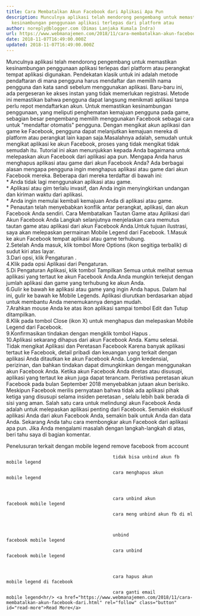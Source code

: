 ```yaml
---
title: Cara Membatalkan Akun Facebook dari Aplikasi Apa Pun
description: Munculnya aplikasi telah mendorong pengembang untuk memastikan
  kesinambungan penggunaan aplikasi terlepas dari platform atau
author: noreply@blogger.com (Dimas Lanjaka Kumala Indra)
url: https://www.webmanajemen.com/2018/11/cara-membatalkan-akun-facebook-dari.html
date: 2018-11-07T16:49:00.000Z
updated: 2018-11-07T16:49:00.000Z
---
```


Munculnya aplikasi telah mendorong pengembang untuk memastikan     kesinambungan penggunaan aplikasi terlepas dari platform atau perangkat     tempat aplikasi digunakan. Pendekatan klasik untuk ini adalah metode     pendaftaran di mana pengguna harus mendaftar dan memilih nama pengguna dan     kata sandi sebelum menggunakan aplikasi. Baru-baru ini, ada pergeseran ke     akses instan yang tidak memerlukan registrasi. Metode ini memastikan bahwa     pengguna dapat langsung menikmati aplikasi tanpa perlu repot mendaftarkan     akun. Untuk memastikan kesinambungan penggunaan, yang meliputi penghematan     kemajuan pengguna pada game, sebagian besar pengembang memilih menggunakan     Facebook sebagai cara untuk "mendaftar otomatis" pengguna. Dengan mengikat     akun aplikasi dan game ke Facebook, pengguna dapat melanjutkan kemajuan     mereka di platform atau perangkat lain kapan saja.Masalahnya adalah,     semudah untuk mengikat aplikasi ke akun Facebook, proses yang tidak     mengikat tidak semudah itu. Tutorial ini akan menunjukkan kepada Anda     bagaimana untuk melepaskan akun Facebook dari aplikasi apa pun. 
    Mengapa Anda harus menghapus aplikasi atau game dari akun Facebook Anda? 
    Ada berbagai alasan mengapa pengguna ingin menghapus aplikasi atau game     dari akun Facebook mereka. Beberapa dari mereka terdaftar di bawah ini:     
    * Anda tidak lagi menggunakan aplikasi atau game.     
    * Aplikasi atau gim terlalu invasif, dan Anda ingin menyingkirkan undangan     dan kiriman waktu dari aplikasi.     
    * Anda ingin memulai kembali kemajuan Anda di aplikasi atau game.     
    * Penautan telah menyebabkan konflik antar perangkat, aplikasi, dan akun     Facebook Anda sendiri. 
    Cara Membatalkan Tautan Game atau Aplikasi dari Akun Facebook Anda 
    Langkah selanjutnya menjelaskan cara memutus tautan game atau aplikasi dari     akun Facebook Anda.Untuk tujuan ilustrasi, saya akan melepaskan permainan     Mobile Legend dari Facebook. 
    1.Masuk ke akun Facebook tempat aplikasi atau game     terhubung.         
    2.Setelah Anda masuk, klik tombol More Options (ikon     segitiga terbalik) di sudut kiri atas layar.         
    3.Dari opsi, klik Pengaturan .         
    4.Klik pada opsi Aplikasi dari Pengaturan.         
    5.Di Pengaturan Aplikasi, klik tombol Tampilkan Semua    untuk melihat semua aplikasi yang tertaut ke akun Facebook Anda.Anda     mungkin terkejut dengan jumlah aplikasi dan game yang terhubung ke akun     Anda.         
    6.Gulir ke bawah ke aplikasi atau game yang ingin Anda     hapus. Dalam hal ini, gulir ke bawah ke Mobile Legends. Aplikasi diurutkan     berdasarkan abjad untuk membantu Anda menemukannya dengan mudah.         
7.Arahkan mouse Anda ke atas ikon aplikasi sampai tombol    Edit dan Tutup ditampilkan.         
    8.Klik pada tombol Close (ikon X) untuk menghapus dan     melepaskan Mobile Legend dari Facebook.         
    9.Konfirmasikan tindakan dengan mengklik tombol Hapus .         
    10.Aplikasi sekarang dihapus dari akun Facebook Anda. Kamu selesai.     
    Tidak mengikat Aplikasi dan Peretasan Facebook 
    Karena banyak aplikasi tertaut ke Facebook, detail pribadi dan keuangan     yang terkait dengan aplikasi Anda ditautkan ke akun Facebook Anda. Login     kredensial, perizinan, dan bahkan tindakan dapat dimungkinkan dengan     menggunakan akun Facebook Anda. Ketika akun Facebook Anda diretas atau     disusupi, aplikasi yang tertaut ke akun juga dapat terancam. Peristiwa     peretasan akun Facebook pada bulan September 2018 menyebabkan jutaan akun     berisiko. Meskipun Facebook merilis pernyataan bahwa             tidak ada aplikasi pihak ketiga yang                 disusupi selama insiden peretasan         , selalu lebih baik berada di sisi yang aman. Salah satu cara untuk             melindungi akun Facebook Anda         adalah untuk melepaskan aplikasi penting dari Facebook. Semakin eksklusif     aplikasi Anda dari akun Facebook Anda, semakin baik untuk Anda dan data     Anda. 
    Sekarang Anda tahu cara membongkar akun Facebook dari aplikasi apa pun.     Jika Anda mengalami masalah dengan langkah-langkah di atas, beri tahu saya     di bagian komentar. 
  
Penelusuran terkait dengan    mobile legend remove facebook from account
            
                            
                                            tidak bisa unbind akun fb                        mobile legend                                     
                                        
                                            cara menghapus akun                        mobile legend                                     
                    
        
                            
                                            cara unbind akun                        facebook mobile legend                                     
                                        
                                            cara meng unbind akun fb di ml                                    
                    
        
                            
                                            unbind                        facebook mobile legend                                     
                                        
                                            cara unbind                        facebook mobile legend                                     
                    
        
                            
                                            cara hapus akun                        mobile legend di facebook                                     
                                        
                                            cara ganti email                        mobile legend<hr/> <a href="https://www.webmanajemen.com/2018/11/cara-membatalkan-akun-facebook-dari.html" rel="follow" class="button" id="read-more">Read More</a>